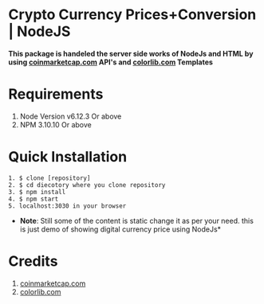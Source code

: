 # Crypto Currency Prices+Conversion | NodeJS


**This package is handeled the server side works of NodeJs and HTML by using [coinmarketcap.com](coinmarketcap.com) API's and [colorlib.com](colorlib.com) Templates**


# Requirements
1. Node Version v6.12.3 Or above
2. NPM 3.10.10 Or above

# Quick Installation
```
1. $ clone [repository]
2. $ cd diecotory where you clone repository
3. $ npm install
4. $ npm start
5. localhost:3030 in your browser
```

* **Note**: Still some of the content is static change it as per your need. this is just demo of showing digital currency price using NodeJs*

# Credits
1. [coinmarketcap.com](coinmarketcap.com)
2. [colorlib.com](colorlib.com)
